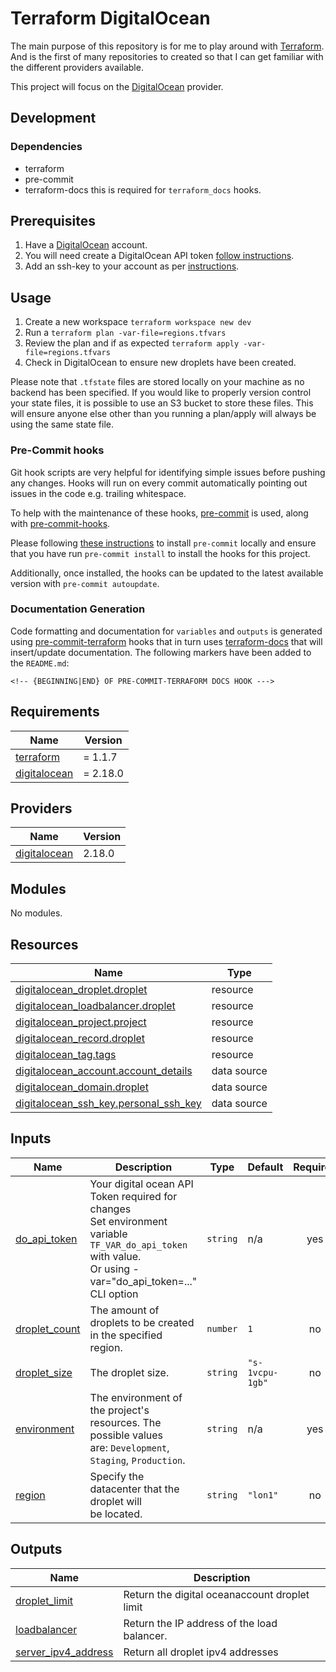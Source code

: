 # Terraform DigitalOcean

The main purpose of this repository is for me to play around with [Terraform](https://www.terraform.io/). And is the first of many repositories to created so that I can get familiar with the different providers available.

This project will focus on the [DigitalOcean](https://github.com/digitalocean/terraform-provider-digitalocean) provider.

## Development

### Dependencies
- terraform
- pre-commit
- terraform-docs this is required for `terraform_docs` hooks.

## Prerequisites
1. Have a [DigitalOcean](https://digitalocean.com) account. 
2. You will need create a DigitalOcean API token [follow instructions](https://www.digitalocean.com/docs/api/create-personal-access-token/).
3. Add an ssh-key to your account as per [instructions](https://docs.digitalocean.com/products/droplets/how-to/add-ssh-keys/to-account/).

## Usage

1. Create a new workspace `terraform workspace new dev`
2. Run a `terraform plan -var-file=regions.tfvars`
3. Review the plan and if as expected `terraform apply -var-file=regions.tfvars`
4. Check in DigitalOcean to ensure new droplets have been created.

Please note that `.tfstate` files are stored locally on your machine as no backend has been specified. If you would like to properly version control your state files, it is possible to use an S3 bucket to store these files. This will ensure anyone else other than you running a plan/apply will always be using the same state file.

### Pre-Commit hooks

Git hook scripts are very helpful for identifying simple issues before pushing any changes. Hooks will run on every commit automatically pointing out issues in the code e.g. trailing whitespace.

To help with the maintenance of these hooks, [pre-commit](https://pre-commit.com/) is used, along with [pre-commit-hooks](https://pre-commit.com/#install).

Please following [these instructions](https://pre-commit.com/#install) to install `pre-commit` locally and ensure that you have run `pre-commit install` to install the hooks for this project.

Additionally, once installed, the hooks can be updated to the latest available version with `pre-commit autoupdate`.

### Documentation Generation

Code formatting and documentation for `variables` and `outputs` is generated using [pre-commit-terraform](https://github.com/antonbabenko/pre-commit-terraform/releases) hooks that in turn uses [terraform-docs](https://github.com/terraform-docs/terraform-docs) that will insert/update documentation. The following markers have been added to the `README.md`:
```
<!-- {BEGINNING|END} OF PRE-COMMIT-TERRAFORM DOCS HOOK --->
```

<!-- BEGINNING OF PRE-COMMIT-TERRAFORM DOCS HOOK --->
## Requirements

| Name | Version |
|------|---------|
| <a name="requirement_terraform"></a> [terraform](#requirement\_terraform) | = 1.1.7 |
| <a name="requirement_digitalocean"></a> [digitalocean](#requirement\_digitalocean) | = 2.18.0 |

## Providers

| Name | Version |
|------|---------|
| <a name="provider_digitalocean"></a> [digitalocean](#provider\_digitalocean) | 2.18.0 |

## Modules

No modules.

## Resources

| Name | Type |
|------|------|
| [digitalocean_droplet.droplet](https://registry.terraform.io/providers/digitalocean/digitalocean/2.18.0/docs/resources/droplet) | resource |
| [digitalocean_loadbalancer.droplet](https://registry.terraform.io/providers/digitalocean/digitalocean/2.18.0/docs/resources/loadbalancer) | resource |
| [digitalocean_project.project](https://registry.terraform.io/providers/digitalocean/digitalocean/2.18.0/docs/resources/project) | resource |
| [digitalocean_record.droplet](https://registry.terraform.io/providers/digitalocean/digitalocean/2.18.0/docs/resources/record) | resource |
| [digitalocean_tag.tags](https://registry.terraform.io/providers/digitalocean/digitalocean/2.18.0/docs/resources/tag) | resource |
| [digitalocean_account.account_details](https://registry.terraform.io/providers/digitalocean/digitalocean/2.18.0/docs/data-sources/account) | data source |
| [digitalocean_domain.droplet](https://registry.terraform.io/providers/digitalocean/digitalocean/2.18.0/docs/data-sources/domain) | data source |
| [digitalocean_ssh_key.personal_ssh_key](https://registry.terraform.io/providers/digitalocean/digitalocean/2.18.0/docs/data-sources/ssh_key) | data source |

## Inputs

| Name | Description | Type | Default | Required |
|------|-------------|------|---------|:--------:|
| <a name="input_do_api_token"></a> [do\_api\_token](#input\_do\_api\_token) | Your digital ocean API Token required for changes<br>Set environment variable `TF_VAR_do_api_token` with value.<br>Or using -var="do\_api\_token=..." CLI option | `string` | n/a | yes |
| <a name="input_droplet_count"></a> [droplet\_count](#input\_droplet\_count) | The amount of droplets to be created<br>in the specified region. | `number` | `1` | no |
| <a name="input_droplet_size"></a> [droplet\_size](#input\_droplet\_size) | The droplet size. | `string` | `"s-1vcpu-1gb"` | no |
| <a name="input_environment"></a> [environment](#input\_environment) | The environment of the project's resources. The possible values <br>are: `Development`, `Staging`, `Production`. | `string` | n/a | yes |
| <a name="input_region"></a> [region](#input\_region) | Specify the datacenter that the droplet will<br>be located. | `string` | `"lon1"` | no |

## Outputs

| Name | Description |
|------|-------------|
| <a name="output_droplet_limit"></a> [droplet\_limit](#output\_droplet\_limit) | Return the digital oceanaccount droplet limit |
| <a name="output_loadbalancer"></a> [loadbalancer](#output\_loadbalancer) | Return the IP address of the load balancer. |
| <a name="output_server_ipv4_address"></a> [server\_ipv4\_address](#output\_server\_ipv4\_address) | Return all droplet ipv4 addresses |
<!-- END OF PRE-COMMIT-TERRAFORM DOCS HOOK --->
